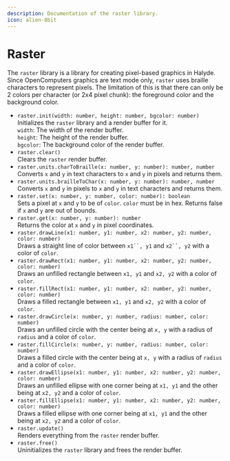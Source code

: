 ```yaml
---
description: Documentation of the raster library.
icon: alien-8bit
---
```


# Raster

The `raster` library is a library for creating pixel-based graphics in Halyde. Since OpenComputers graphics are text mode only, `raster` uses braille characters to represent pixels. The limitation of this is that there can only be 2 colors per character (or 2x4 pixel chunk): the foreground color and the background color.

* `raster.init(width: number, height: number, bgcolor: number)`\
  Initializes the `raster` library and a render buffer for it.\
  `width`: The width of the render buffer.\
  `height`: The height of the render buffer.\
  `bgcolor`: The background color of the render buffer.
* `raster.clear()`\
  Clears the `raster` render buffer.
* `raster.units.charToBraille(x: number, y: number): number, number`\
  Converts `x` and `y` in text characters to `x` and `y` in pixels and returns them.
* `raster.units.brailleToChar(x: number, y: number): number, number`\
  Converts `x` and `y` in pixels to `x` and `y` in text characters and returns them.
* `raster.set(x: number, y: number, color: number): boolean`\
  Sets a pixel at `x` and `y` to be of `color`. `color` must be in hex. Returns false if `x` and `y` are out of bounds.
* `raster.get(x: number, y: number): number`\
  Returns the color at `x` and `y` in pixel coordinates.
* `raster.drawLine(x1: number, y1: number, x2: number, y2: number, color: number)`\
  Draws a straight line of color between `x1``, y1` and `x2``, y2` with a color of `color`.
* `raster.drawRect(x1: number, y1: number, x2: number, y2: number, color: number)`\
  Draws an unfilled rectangle between `x1, y1` and `x2, y2` with a color of `color`.
* `raster.fillRect(x1: number, y1: number, x2: number, y2: number, color: number)`\
  Draws a filled rectangle between `x1, y1` and `x2, y2` with a color of `color`.
* `raster.drawCircle(x: number, y: number, radius: number, color: number)`\
  Draws an unfilled circle with the center being at `x, y` with a radius of `radius` and a color of `color`.
* `raster.fillCircle(x: number, y: number, radius: number, color: number)`\
  Draws a filled circle with the center being at `x, y` with a radius of `radius` and a color of `color`.
* `raster.drawEllipse(x1: number, y1: number, x2: number, y2: number, color: number)`\
  Draws an unfilled ellipse with one corner being at `x1, y1` and the other being at `x2, y2` and a color of `color`.
* `raster.fillEllipse(x1: number, y1: number, x2: number, y2: number, color: number)`\
  Draws a filled ellipse with one corner being at `x1, y1` and the other being at `x2, y2` and a color of `color`.
* `raster.update()`\
  Renders everything from the `raster` render buffer.
* `raster.free()`\
  Uninitializes the `raster` library and frees the render buffer.
